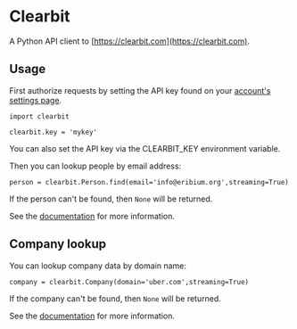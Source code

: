 # Clearbit

A Python API client to [https://clearbit.com](https://clearbit.com).

## Usage

First authorize requests by setting the API key found on your [account's settings page](https://clearbit.com/keys).

    import clearbit

    clearbit.key = 'mykey'

You can also set the API key via the CLEARBIT_KEY environment variable.

Then you can lookup people by email address:

    person = clearbit.Person.find(email='info@eribium.org',streaming=True)

If the person can't be found, then `None` will be returned.

See the [documentation](https://clearbit.com/docs#person-api) for more information.

## Company lookup

You can lookup company data by domain name:

    company = clearbit.Company(domain='uber.com',streaming=True)

If the company can't be found, then `None` will be returned.

See the [documentation](https://clearbit.com/docs#company-api) for more information.
